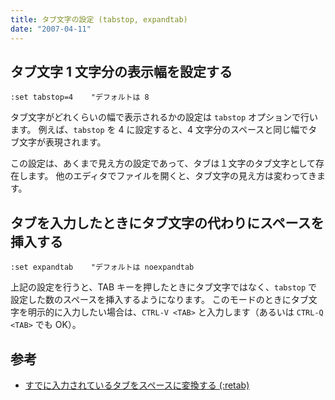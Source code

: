 ```yaml
---
title: タブ文字の設定 (tabstop, expandtab)
date: "2007-04-11"
---
```


タブ文字 1 文字分の表示幅を設定する
----

~~~
:set tabstop=4    "デフォルトは 8
~~~

タブ文字がどれくらいの幅で表示されるかの設定は `tabstop` オプションで行います。
例えば、`tabstop` を 4 に設定すると、4 文字分のスペースと同じ幅でタブ文字が表現されます。

この設定は、あくまで見え方の設定であって、タブは１文字のタブ文字として存在します。
他のエディタでファイルを開くと、タブ文字の見え方は変わってきます。


タブを入力したときにタブ文字の代わりにスペースを挿入する
----

~~~
:set expandtab    "デフォルトは noexpandtab
~~~

上記の設定を行うと、TAB キーを押したときにタブ文字ではなく、`tabstop` で設定した数のスペースを挿入するようになります。
このモードのときにタブ文字を明示的に入力したい場合は、`CTRL-V <TAB>` と入力します（あるいは `CTRL-Q <TAB>` でも OK）。

参考
----

* [すでに入力されているタブをスペースに変換する (:retab)](edit/retab.html)

